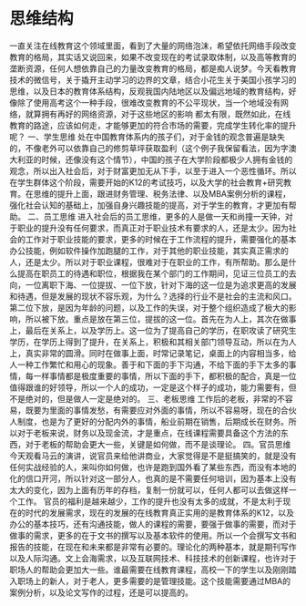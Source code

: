 # 思维结构

一直关注在线教育这个领域里面，看到了大量的网络泡沫，希望依托网络手段改变教育的格局，其实话又说回来，如果不改变现在的考试录取体制，以及高等教育的垄断资源，任何人想依靠自己的力量改变教育的格局，都是痴人说梦。今天看教育技术的微信号，关于撬开主动学习的边界的文章，结合小花生关于美国小孩学习的思维，以及日本的教育体系结构，反观我国内陆地区以及偏远地域的教育结构，好像除了使用高考这个一种手段，很难改变教育的不公平现状，当一个地域没有网络，就算拥有再好的网络资源，对于这些地区的影响
都太有限，既然如此，在线教育的路途，应该如何走，才能够更加的符合市场的需要，完成学生转化率的提升呢？
一、学生思维
处在中国教育体系内的孩子们，对于金钱的观念普遍是缺失的，不像老外可以依靠自己的修剪草坪获取盈利（这个例子我保留看法，因为字澳大利亚的时候，还像没有这个情节），中国的孩子在大学阶段都极少人拥有金钱的观念，所以出入社会后，对于财富更加无从下手，以至于进入一个恶性循环。所以在学生群体这个阶段，需要开始的K12的考试技巧，以及大学的社会教育+研究教育。在思维的提升上面，跟进财务管理、税务法律、以及MBA案例分析的课程，强化社会认知的基础上，加强自身兴趣技能的提高，对于学生的教育，才更加有帮助。
二、员工思维
进入社会后的员工思维，更多的人是做一天和尚撞一天钟，对于职业的提升没有任何要求，而真正对于职业技术有要求的人，还是太少。因为社会的工作对于职业技能的要求，更多的时候在于工作流程的提升，需要强化的基本办公技能，例如软件操作加跑腿的工作，对于其他的职业技能，其实真正需求的人，还是太少。所以对于职业课程，很难对于在职业的工作，有所帮助。那么是什么提高在职员工的待遇和职位，根据我在某个部门的工作期间，见证三位员工的去向，一位离职下海、一位提拔、一位下放，针对下海的这一位是为追求更高的发展和待遇，但是发展的现状不容乐观，为什么？选择的行业不是社会的主流和风口。第二位下放，是因为年龄的问题，以及工作的失误，对于整个组织造成了极大的影响，所以被下放。重点是放在第三位，提拔的这一位。首先在为人上，其次在做事上，最后在关系上，以及学历上。这一位为了提高自己的学历，在职攻读了研究生学历，在学历上得到了提升，在关系上，积极和其相关部门领导互动，所以在为人上，真实非常的圆滑。同时在做事上面，时常记录笔记，桌面上的内容相当多，给人一种工作繁忙和用心的现象。善于和下面的手下沟通，不给下面的手下太多的事情，每一样事情都是极度重要的事情，所以下面的手下，都积极的配合，真是一位值得跟谁的好领导，所以一个人的成功，一定是这个样子的成功，能力需要有，但不是绝对的，但是做人一定是绝对的。
三、老板思维
工作后的老板，非常的不容易，既要为里面的事情发愁，有需要应对外面的事情，所以不容易呀，现在的合伙人制度，也是为了更好的分配内外的事情，船业前期在销售，后期成长在财务。所以对于老板来说，财务以及现金流，才是重点，在线课程需要具备这个方法的东西，对于老板的帮助会更大一些，关键是如何做，而不是谈理论。
四。官员思维
今天观看马云的演讲，说官员来给他讲商业，大家觉得是不是挺搞笑的，就是没有任何实战经验的人，来叫你如何做，也许是跑到国外看了某些东西，而没有本地的化的信口开河，所以针对这一部分人，也真的是不需要任何培训，因为基本上没有太大的变化，因为上面有历年的存档，复制一份就可以，任何人都可以去做这样一个工作。
官员的福利是越来越少，工作的提升也没有太多的成就，不是太利于现在的时代的发展需求，现在的发展的在线教育真正实用的是教育体系的K12，以及办公的基本技巧，还有沟通技能，做人的课程的需要，要强于做事的需要，而对于做事的需求，更多的在于文书的撰写以及基本软件的使用。所以一个会撰写文书和报告的技能，在现在和未来都是非常有必要的。理论化的两种基本，就是期刊写作以及人际沟通。文上会海需求，以及互联网技术、科技技术的创新课程，也许对于职场人的帮助会更加大一些。谁最需要在线教育课程，高校一下的学生以及刚刚踏入职场上的新人，对于老人，更多需要的是管理技能。这个技能需要通过MBA的案例分析，以及论文写作的过程，还是可以提高的。
